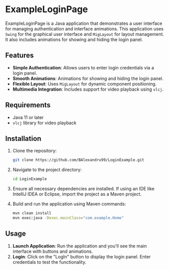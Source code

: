 # ExampleLoginPage

ExampleLoginPage is a Java application that demonstrates a user interface for managing authentication and interface animations. This application uses `Swing` for the graphical user interface and `MigLayout` for layout management. It also includes animations for showing and hiding the login panel.

## Features

- **Simple Authentication**: Allows users to enter login credentials via a login panel.
- **Smooth Animations**: Animations for showing and hiding the login panel.
- **Flexible Layout**: Uses `MigLayout` for dynamic component positioning.
- **Multimedia Integration**: Includes support for video playback using `vlcj`.

## Requirements

- Java 11 or later
- `vlcj` library for video playback

## Installation

1. Clone the repository:
    ```bash
    git clone https://github.com/BAlexandru99/LoginExample.git
    ```

2. Navigate to the project directory:
    ```bash
    cd LoginExample
    ```

3. Ensure all necessary dependencies are installed. If using an IDE like IntelliJ IDEA or Eclipse, import the project as a Maven project.

4. Build and run the application using Maven commands:
    ```bash
    mvn clean install
    mvn exec:java -Dexec.mainClass="com.example.Home"
    ```

## Usage

1. **Launch Application**: Run the application and you'll see the main interface with buttons and animations.
2. **Login**: Click on the "LogIn" button to display the login panel. Enter credentials to test the functionality.


